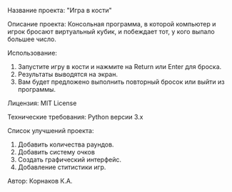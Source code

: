 Название проекта: 
"Игра в кости"

Описание проекта: 
Консольная программа, в которой компьютер и игрок бросают виртуальный кубик, и побеждает тот, у кого выпало большее число.

Использование: 
1. Запустите игру в кости и нажмите на Return или Enter для броска.
2. Результаты выводятся на экран.
3. Вам будет предложено выполнить повторный бросок или выйти из программы.

Лицензия:
MIT License

Технические требования: 
Python версии 3.х

Список улучшений проекта: 
1. Добавить количества раундов.
2. Добавить систему очков
3. Создать графический интерфейс.
4. Добавление ститистики игр.


Автор: Корнаков К.А.
